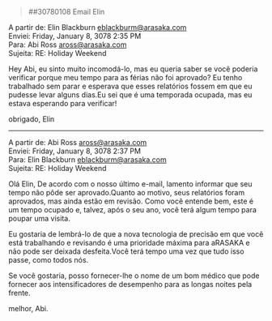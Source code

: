 > ##30780108 Email Elin  
  
A partir de: Elin Blackburn <eblackburm@arasaka.com>  
Enviei: Friday, January 8, 3078 2:35 PM  
Para: Abi Ross <aross@arasaka.com>  
Sujeita: RE: Holiday Weekend  
  
Hey Abi, eu sinto muito incomodá-lo, mas eu queria saber se você poderia verificar porque meu tempo para as férias não foi aprovado?
Eu tenho trabalhado sem parar e esperava que esses relatórios fossem em que eu pudesse levar alguns dias.Eu sei que é uma temporada ocupada, mas eu estava esperando para verificar!
  
obrigado,
Elin 
  
____________________________________  
  
A partir de:  Abi Ross <aross@arasaka.com>  
Enviei: Friday, January 8, 3078 2:37 PM  
Para: Elin Blackburn <eblackburm@arasaka.com>  
Sujeita: RE: Holiday Weekend  

Olá Elin,
De acordo com o nosso último e-mail, lamento informar que seu tempo não pôde ser aprovado.Quanto ao motivo, seus relatórios foram aprovados, mas ainda estão em revisão.
Como você entende bem, este é um tempo ocupado e, talvez, após o seu ano, você terá algum tempo para poupar uma visita.
  
Eu gostaria de lembrá-lo de que a nova tecnologia de precisão em que você está trabalhando e revisando é uma prioridade máxima para aRASAKA e não pode ser deixada desfeita.Você terá tempo uma vez que tudo isso passe, como todos nós.
  
Se você gostaria, posso fornecer-lhe o nome de um bom médico que pode fornecer aos intensificadores de desempenho para as longas noites pela frente.
  
melhor,
Abi.
